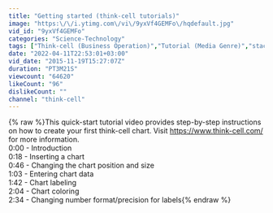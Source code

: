 ```yaml
---
title: "Getting started (think-cell tutorials)"
image: "https:\/\/i.ytimg.com\/vi\/9yxVf4GEMFo\/hqdefault.jpg"
vid_id: "9yxVf4GEMFo"
categories: "Science-Technology"
tags: ["Think-cell (Business Operation)","Tutorial (Media Genre)","stacked chart"]
date: "2022-04-11T22:53:01+03:00"
vid_date: "2015-11-19T15:27:07Z"
duration: "PT3M21S"
viewcount: "64620"
likeCount: "96"
dislikeCount: ""
channel: "think-cell"
---
```

{% raw %}This quick-start tutorial video provides step-by-step instructions on how to create your first think-cell chart. Visit <a rel="nofollow" target="blank" href="https://www.think-cell.com/">https://www.think-cell.com/</a> for more information.<br />0:00 - Introduction<br />0:18 - Inserting a chart<br />0:46 - Changing the chart position and size<br />1:03 -  Entering chart data<br />1:42 - Chart labeling<br />2:04 - Chart coloring<br />2:34 - Changing number format/precision for labels{% endraw %}
